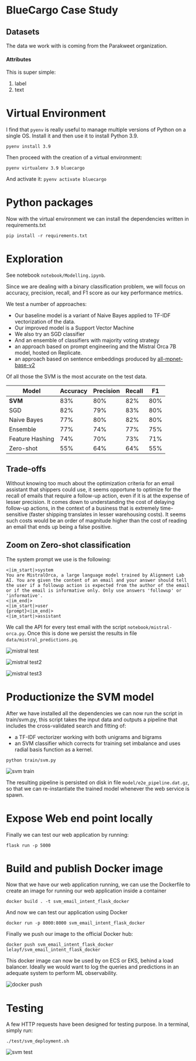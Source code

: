 # BlueCargo Case Study

## Datasets

The data we work with is coming from the Parakweet organization.

#### Attributes

This is super simple:

1) label
2) text

# Virtual Environment

I find that `pyenv` is really useful to manage multiple versions of Python on a single OS.
Install it and then use it to install Python 3.9.

`pyenv install 3.9`

Then proceed with the creation of a virtual environment:

`pyenv virtualenv 3.9 bluecargo`

And activate it:
`pyenv activate bluecargo`

# Python packages

Now with the virtual environment we can install the dependencies written in requirements.txt

`pip install -r requirements.txt`

# Exploration

See notebook `notebook/Modelling.ipynb`. 

Since we are dealing with a binary classification problem, we will focus on accuracy, precision, recall, and F1 score as our key performance metrics.

We test a number of approaches:
- Our baseline model is a variant of Naive Bayes applied to TF-IDF vectorization of the data.
- Our improved model is a Support Vector Machine 
- We also try an SGD classifier
- And an ensemble of classifiers with majority voting strategy
- an approach based on prompt engineering and the Mistral Orca 7B model, hosted on Replicate.
- an approach based on sentence embeddings produced by [all-mpnet-base-v2](https://replicate.com/replicate/all-mpnet-base-v2)

Of all those the SVM is the most accurate on the test data.

|Model|Accuracy|Precision|Recall|F1|
|-----|--------|---------|------|--|
|**SVM**|83%|80%|82%|80%|
|SGD|82%|79%|83%|80%|
|Naive Bayes|77%|80%|82%|80%|
|Ensemble|77%|74%|77%|75%|
|Feature Hashing|74%|70%|73%|71%|
|Zero-shot|55%|64%|64%|55%|


## Trade-offs 

Without knowing too much about the optimization criteria for an email assistant that shippers could use, it seems opportune to optimize for the recall of emails that require a follow-up action, even if it is at the expense of lesser precision. It comes down to understanding the cost of delaying follow-up actions, in the context of a business that is extremely time-sensitive (faster shipping translates in lesser warehousing costs). It seems such costs would be an order of magnitude higher than the cost of reading an email that ends up being a false positive.


## Zoom on Zero-shot classification

The system prompt we use is the following:

```
<|im_start|>system
You are MistralOrca, a large language model trained by Alignment Lab AI. You are given the content of an email and your answer should tell the user if a followup action is expected from the author of the email or if the email is informative only. Only use answers 'followup' or 'informative'.
<|im_end|>
<|im_start|>user
{prompt}<|im_end|>
<|im_start|>assistant
```

We call the API for every test email with the script `notebook/mistral-orca.py`.
Once this is done we persist the results in file `data/mistral_predictions.pq`.

![mistral test](img/mistral_test.png)

![mistral test2](img/mistral_screenshot_replicate.png)

![mistral test3](img/mistral_screenshot_replicate2.png)


# Productionize the SVM model 

After we have installed all the dependencies we can now run the script in train/svm.py, this script takes the input data and outputs a pipeline that includes the cross-validated search and fitting of: 
- a TF-IDF vectorizer working with both unigrams and bigrams
- an SVM classifier which corrects for training set imbalance and uses radial basis function as a kernel.

`python train/svm.py`

![svm train](img/svm_train.png)

The resulting pipeline is persisted on disk in file `model/e2e_pipeline.dat.gz`, so that we can re-instantiate the trained model whenever the web service is spawn.


# Expose Web end point locally

Finally we can test our web application by running:

`flask run -p 5000`

# Build and publish Docker image

Now that we have our web application running, we can use the Dockerfile to create an image for running our web application inside a container

`docker build . -t svm_email_intent_flask_docker`

And now we can test our application using Docker

`docker run -p 8000:8000 svm_email_intent_flask_docker`

Finally we push our image to the official Docker hub:

`docker push svm_email_intent_flask_docker lelayf/svm_email_intent_flask_docker`

This docker image can now be used by on ECS or EKS, behind a load balancer. Ideally we would want to log the queries and predictions in an adequate system to perform ML observability.

![docker push](img/docker_hub.png)


# Testing

A few HTTP requests have been designed for testing purpose. In a terminal, simply run:

`./test/svm_deployment.sh`

![svm test](img/svm_test.png)

